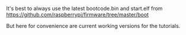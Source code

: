 
It's best to always use the latest bootcode.bin and start.elf from
https://github.com/raspberrypi/firmware/tree/master/boot

But here for convenience are current working versions for the tutorials.
